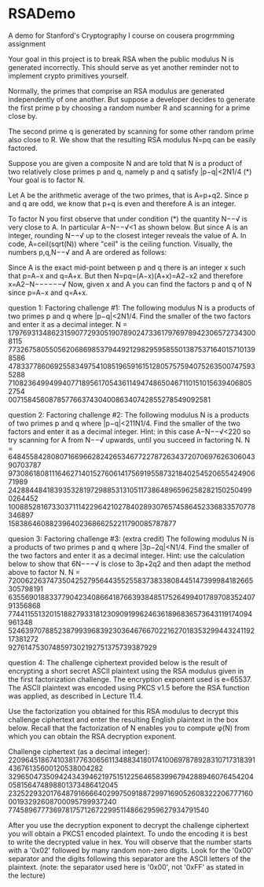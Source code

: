 RSADemo
=======

A demo for Stanford's Cryptography I course on cousera progrmming assignment

Your goal in this project is to break RSA when the public modulus N is generated incorrectly. 
This should serve as yet another reminder not to implement crypto primitives yourself. 

Normally, the primes that comprise an RSA modulus are generated independently of one another. 
But suppose a developer decides to generate the first prime p by choosing a random number R and scanning for 
a prime close by. 

The second prime q is generated by scanning for some other random prime also close to R. 
We show that the resulting RSA modulus N=pq can be easily factored. 

Suppose you are given a composite N and are told that N is a product of two relatively close primes p and q, 
namely p and q satisfy 
   |p−q|<2N1/4    (*) 
Your goal is to factor N. 

Let A be the arithmetic average of the two primes, that is A=p+q2. Since p and q are odd, we know that p+q is even 
and therefore A is an integer. 

To factor N you first observe that under condition (*) the quantity N−−√ is very close to A. In particular 
   A−N−−√<1 
as shown below. But since A is an integer, rounding N−−√ up to the closest integer reveals the value of A. 
In code, A=ceil(sqrt(N)) where "ceil" is the ceiling function. Visually, the numbers p,q,N−−√ and A are ordered as 
follows:


Since A is the exact mid-point between p and q there is an integer x such that p=A−x and q=A+x. But then 
   N=pq=(A−x)(A+x)=A2−x2 and therefore x=A2−N−−−−−−√ 
Now, given x and A you can find the factors p and q of N since p=A−x and q=A+x. 

question 1:
Factoring challenge #1: The following modulus N is a products of two primes p and q where |p−q|<2N1/4. 
Find the smaller of the two factors and enter it as a decimal integer.
N = 17976931348623159077293051907890247336179769789423065727343008115 \
    77326758055056206869853794492129829595855013875371640157101398586 \
    47833778606925583497541085196591615128057575940752635007475935288 \
    71082364994994077189561705436114947486504671101510156394068052754 \
    0071584560878577663743040086340742855278549092581
    

question 2:
Factoring challenge #2: The following modulus N is a products of two primes p and q where |p−q|<211N1/4. 
Find the smaller of the two factors and enter it as a decimal integer.
Hint: in this case A−N−−√<220 so try scanning for A from N−−√ upwards, until you succeed in factoring N.
N = 6484558428080716696628242653467722787263437207069762630604390703787 \
    9730861808111646271401527606141756919558732184025452065542490671989 \
    2428844841839353281972988531310511738648965962582821502504990264452 \
    1008852816733037111422964210278402893076574586452336833570778346897 \
    15838646088239640236866252211790085787877


quesion 3:
Factoring challenge #3: (extra credit) The following modulus N is a products of two primes p and q where |3p−2q|<N1/4. Find the smaller of the two factors and enter it as a decimal integer. 
Hint: use the calculation below to show that 6N−−−√ is close to 3p+2q2 and then adapt the method above to factor N.
N = 72006226374735042527956443552558373833808445147399984182665305798191 \
    63556901883377904234086641876639384851752649940178970835240791356868 \
    77441155132015188279331812309091996246361896836573643119174094961348 \
    52463970788523879939683923036467667022162701835329944324119217381272 \
    9276147530748597302192751375739387929
    

question 4:
The challenge ciphertext provided below is the result of encrypting a short secret ASCII plaintext using the RSA 
modulus given in the first factorization challenge. The encryption exponent used is e=65537. 
The ASCII plaintext was encoded using PKCS v1.5 before the RSA function was applied, as described in Lecture 11.4. 

Use the factorization you obtained for this RSA modulus to decrypt this challenge ciphertext and enter the resulting 
English plaintext in the box below. 
Recall that the factorization of N enables you to compute φ(N) from which you can obtain the RSA decryption exponent. 

Challenge ciphertext (as a decimal integer):
22096451867410381776306561134883418017410069787892831071731839143676135600120538004282
32965047350942434394621975151225646583996794288946076454204058156474898801373486412045
23252293201764879166664029975091887299716905260832220677716000193292608700095799937240
77458967773697817571267229951148662959627934791540

After you use the decryption exponent to decrypt the challenge ciphertext you will obtain a PKCS1 encoded plaintext. To undo the encoding it is best to write the decrypted value in hex. You will observe that the number starts with a '0x02' followed by many random non-zero digits. Look for the '0x00' separator and the digits following this separator are the ASCII letters of the plaintext. (note: the separator used here is '0x00', not '0xFF' as stated in the lecture)












